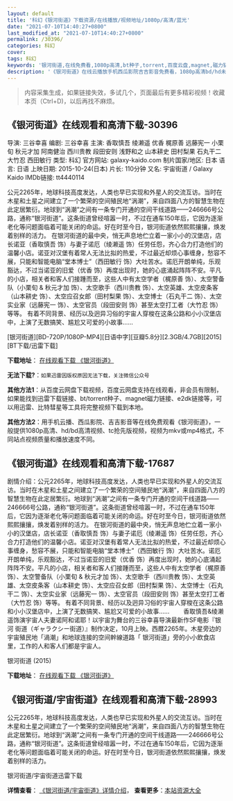 ```yaml
---
layout: default
title: '科幻《银河街道》下载资源/在线播放/视频地址/1080p/高清/蓝光'
date: "2021-07-10T14:40:27+0800"
last_modified_at: "2021-07-10T14:40:27+0800"
permalink: /30396/
categories: 科幻
cover:
tags: 科幻
keywords: '银河街道,在线免费看,1080p高清,bt种子,torrent,百度云盘,magnet,磁力链,迅雷下载资源'
description: '《银河街道》在线云播放手机西瓜影院吉吉影音免费看，1080p高清bd/hd未删减完整版和tc抢先枪版，mkv/mp4格式，附带bt/torrent种子、magnet/磁力链、百度云盘、网盘资源迅雷下载链接'
---
```


>内容采集生成，如果链接失效，多试几个，页面最后有更多精彩视频！收藏本页（Ctrl+D)，以后再找不麻烦。


## 《银河街道》在线观看和高清下载-30396

导演: 三谷幸喜 编剧: 三谷幸喜 主演: 香取慎吾 绫濑遥 优香 梶原善 远藤宪一 小栗旬 秋元才加 阿南健治 西川贵教 段田安则 浅野和之 山本耕史 田村梨果 石丸干二 大竹忍 西田敏行 类型: 科幻 官方网站: galaxy-kaido.com 制片国家/地区: 日本 语言: 日语 上映日期: 2015-10-24(日本) 片长: 110分钟 又名: 宇宙街道 / Galaxy Kaido IMDb链接: tt4440114

公元2265年，地球科技高度发达，人类也早已实现和外星人的交流互访。当时在木星和土星之间建立了一个繁荣的空间殖民地“涡潮”，来自四面八方的智慧生物在此定居繁衍。地球到“涡潮”之间有一条专门开通的空间干线道路——246666号公路，通称“银河街道”。这条街道曾经喧嚣一时，不过在通车150年后，它因为逐渐老化等问题面临着可能关闭的命运。好在时至今日，银河街道依然熙熙攘攘，焕发着别样的活力。 在银河街道的最中央，悄无声息地伫立着一家小小的汉堡店，店长诺亚（香取慎吾 饰）与妻子诺厄（绫濑遥 饰）任劳任怨，齐心合力打造他们的温馨小店。诺亚对汉堡有着常人无法比拟的热爱，不过最近却烦心事缠身，愁容不展，只能和智能电脑“堂本博士”（西田敏行 饰）大吐苦水。诺厄开朗单纯，乐观豁达，不过当诺亚的旧爱（优香 饰）再度出现时，她的心底涌起阵阵不安。平凡的小店，相关者和客人们接踵而至，这些人中有太空学者（梶原善 饰）、太空警备队（小栗旬 & 秋元才加 饰）、太空歌手（西川贵教 饰）、太空英雄、太空皮条客（山本耕史 饰）、太空应召女郎（田村梨果 饰）、太空博士（石丸干二 饰）、太空实业家（远藤宪一 饰）、太空官员（段田安则 饰）甚至太空打工者（大竹忍 饰）等等。 有着不同背景、经历以及迥异习俗的宇宙人穿梭在这条公路和小小汉堡店中，上演了无数搞笑、尴尬又可爱的小故事……


[银河街道][BD-720P/1080P-MP4][日语中字][豆瓣5.8分][2.3GB/4.7GB][2015][BT下载/迅雷下载]

**下载地址**： [在线观看下载 《银河街道》](https://www.btdx8.com/torrent/galaxy_kaido_2015.html) 


**无法下载?**：`如果迅雷因版权原因无法下载，关注微信公众号 `

**其他方法1**：从百度云网盘下载视频，百度云网盘支持在线观看，非会员有限制，如果能找到迅雷下载链接、bt/torrent种子、magnet磁力链接、e2dk链接等，可以用迅雷、比特彗星等工具将完整视频下载到本地。

**其他方法2**：用手机云播、西瓜影院、吉吉影音等在线免费观看《银河街道》，一般提供1080p高清、hd/bd高清视频、tc抢先版视频，视频为mkv或mp4格式，不同站点视频质量和播放速度不同。


## 《银河街道》在线观看和高清下载-17687

剧情介绍：公元2265年，地球科技高度发达，人类也早已实现和外星人的交流互访。当时在木星和土星之间建立了一个繁荣的空间殖民地“涡潮”，来自四面八方的智慧生物在此定居繁衍。地球到“涡潮”之间有一条专门开通的空间干线道路——246666号公路，通称“银河街道”。这条街道曾经喧嚣一时，不过在通车150年后，它因为逐渐老化等问题面临着可能关闭的命运。好在时至今日，银河街道依然熙熙攘攘，焕发着别样的活力。   在银河街道的最中央，悄无声息地伫立着一家小小的汉堡店，店长诺亚（香取慎吾 饰）与妻子诺厄（绫濑遥 饰）任劳任怨，齐心合力打造他们的温馨小店。诺亚对汉堡有着常人无法比拟的热爱，不过最近却烦心事缠身，愁容不展，只能和智能电脑“堂本博士”（西田敏行 饰）大吐苦水。诺厄开朗单纯，乐观豁达，不过当诺亚的旧爱（优香 饰）再度出现时，她的心底涌起阵阵不安。平凡的小店，相关者和客人们接踵而至，这些人中有太空学者（梶原善 饰）、太空警备队（小栗旬 & 秋元才加 饰）、太空歌手（西川贵教 饰）、太空英雄、太空皮条客（山本耕史 饰）、太空应召女郎（田村梨果 饰）、太空博士（石丸干二 饰）、太空实业家（远藤宪一 饰）、太空官员（段田安则 饰）甚至太空打工者（大竹忍 饰）等等。   有着不同背景、经历以及迥异习俗的宇宙人穿梭在这条公路和小小汉堡店中，上演了无数搞笑、尴尬又可爱的小故事……   　　香取慎吾&绫濑遥饰演宇宙人夫妻诺阿和诺耶！以宇宙为舞台的三谷幸喜导演最新作SF电影『银河 街道（ギャラクシー街道）』制作决定，10月上映。西暦2265年。木星旁边的宇宙殖民地「渦潮」和地球连接的空间幹線道路「 银河街道」旁的小小飲食店里，工作的人和客人们都是宇宙人。


银河街道 (2015)

**下载地址**： [在线观看下载 《银河街道》](https://www.btbtdy.me/btdy/dy3470.html) 


## 《银河街道/宇宙街道》在线观看和高清下载-28993

公元2265年，地球科技高度发达，人类也早已实现和外星人的交流互访。当时在木星和土星之间建立了一个繁荣的空间殖民地&ldquo;涡潮”，来自四面八方的智慧生物在此定居繁衍。地球到“涡潮”之间有一条专门开通的空间干线道路——246666号公路，通称“银河街道”。这条街道曾经喧嚣一时，不过在通车150年后，它因为逐渐老化等问题面临着可能关闭的命运。好在时至今日，银河街道依然熙熙攘攘，焕发着别样的活力。


银河街道/宇宙街道迅雷下载

**详情查看**： [《银河街道/宇宙街道》详情介绍](/movie/28993/)， **查看更多**：[本站资源大全](/movie/t/all/)

